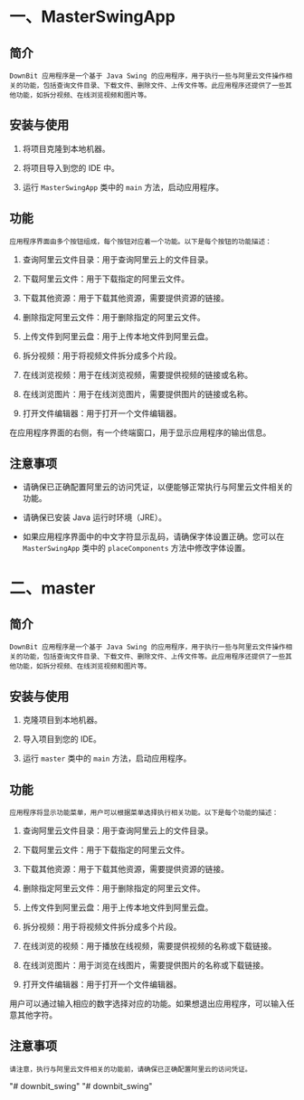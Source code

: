 # 一、MasterSwingApp
## 简介

    DownBit 应用程序是一个基于 Java Swing 的应用程序，用于执行一些与阿里云文件操作相关的功能，包括查询文件目录、下载文件、删除文件、上传文件等。此应用程序还提供了一些其他功能，如拆分视频、在线浏览视频和图片等。

## 安装与使用

1. 将项目克隆到本地机器。

2. 将项目导入到您的 IDE 中。

3. 运行 `MasterSwingApp` 类中的 `main` 方法，启动应用程序。

## 功能

    应用程序界面由多个按钮组成，每个按钮对应着一个功能。以下是每个按钮的功能描述：

1. 查询阿里云文件目录：用于查询阿里云上的文件目录。

2. 下载阿里云文件：用于下载指定的阿里云文件。

3. 下载其他资源：用于下载其他资源，需要提供资源的链接。

4. 删除指定阿里云文件：用于删除指定的阿里云文件。

5. 上传文件到阿里云盘：用于上传本地文件到阿里云盘。

6. 拆分视频：用于将视频文件拆分成多个片段。

7. 在线浏览视频：用于在线浏览视频，需要提供视频的链接或名称。

8. 在线浏览图片：用于在线浏览图片，需要提供图片的链接或名称。

9. 打开文件编辑器：用于打开一个文件编辑器。

在应用程序界面的右侧，有一个终端窗口，用于显示应用程序的输出信息。

## 注意事项

- 请确保已正确配置阿里云的访问凭证，以便能够正常执行与阿里云文件相关的功能。

- 请确保已安装 Java 运行时环境（JRE）。

- 如果应用程序界面中的中文字符显示乱码，请确保字体设置正确。您可以在 `MasterSwingApp` 类中的 `placeComponents` 方法中修改字体设置。

# 二、master
## 简介

    DownBit 应用程序是一个基于 Java Swing 的应用程序，用于执行一些与阿里云文件操作相关的功能，包括查询文件目录、下载文件、删除文件、上传文件等。此应用程序还提供了一些其他功能，如拆分视频、在线浏览视频和图片等。

## 安装与使用

1. 克隆项目到本地机器。

2. 导入项目到您的 IDE。

3. 运行 `master` 类中的 `main` 方法，启动应用程序。

## 功能

    应用程序将显示功能菜单，用户可以根据菜单选择执行相关功能。以下是每个功能的描述：

1. 查询阿里云文件目录：用于查询阿里云上的文件目录。

2. 下载阿里云文件：用于下载指定的阿里云文件。

3. 下载其他资源：用于下载其他资源，需要提供资源的链接。

4. 删除指定阿里云文件：用于删除指定的阿里云文件。

5. 上传文件到阿里云盘：用于上传本地文件到阿里云盘。

6. 拆分视频：用于将视频文件拆分成多个片段。

7. 在线浏览的视频：用于播放在线视频，需要提供视频的名称或下载链接。

8. 在线浏览图片：用于浏览在线图片，需要提供图片的名称或下载链接。

9. 打开文件编辑器：用于打开一个文件编辑器。

用户可以通过输入相应的数字选择对应的功能。如果想退出应用程序，可以输入任意其他字符。
## 注意事项
    请注意，执行与阿里云文件相关的功能前，请确保已正确配置阿里云的访问凭证。
"# downbit_swing" 
"# downbit_swing" 
